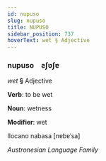 ```yaml
---
id: nupuso
slug: nupuso
title: NUPUSO
sidebar_position: 737
hoverText: wet § Adjective
---
```


### nupuso&emsp;<span kind="abugida">ƨʃʋʃɐ</span>

*wet* **§** Adjective

**Verb**: to be wet

**Noun**: wetness

**Modifier**: wet

Ilocano nabasa [nɐbɐˈsa]

*Austronesian Language Family*
